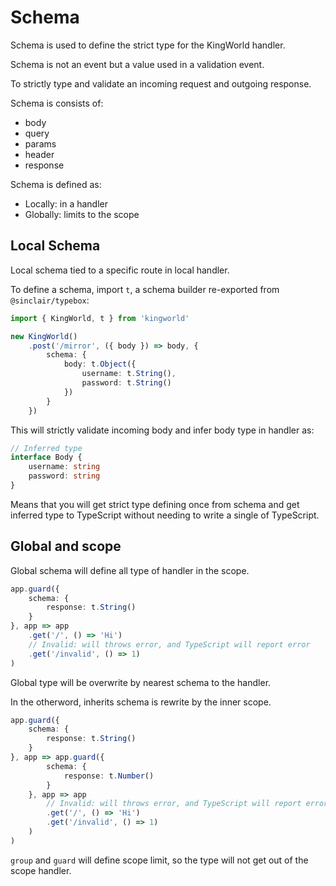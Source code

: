 # Schema
Schema is used to define the strict type for the KingWorld handler.

Schema is not an event but a value used in a validation event. 

To strictly type and validate an incoming request and outgoing response.

Schema is consists of:
- body
- query
- params
- header
- response

Schema is defined as:
- Locally: in a handler
- Globally: limits to the scope

## Local Schema
Local schema tied to a specific route in local handler.

To define a schema, import `t`, a schema builder re-exported from `@sinclair/typebox`:
```typescript
import { KingWorld, t } from 'kingworld'

new KingWorld()
    .post('/mirror', ({ body }) => body, {
        schema: {
            body: t.Object({
                username: t.String(),
                password: t.String()
            })
        }
    })
```

This will strictly validate incoming body and infer body type in handler as:
```typescript
// Inferred type
interface Body {
    username: string
    password: string
}
```

Means that you will get strict type defining once from schema and get inferred type to TypeScript without needing to write a single of TypeScript.

## Global and scope
Global schema will define all type of handler in the scope.

```typescript
app.guard({
    schema: {
        response: t.String()
    }
}, app => app
    .get('/', () => 'Hi')
    // Invalid: will throws error, and TypeScript will report error
    .get('/invalid', () => 1)
)
```

Global type will be overwrite by nearest schema to the handler.

In the otherword, inherits schema is rewrite by the inner scope.
```typescript
app.guard({
    schema: {
        response: t.String()
    }
}, app => app.guard({
        schema: {
            response: t.Number()
        }
    }, app => app
        // Invalid: will throws error, and TypeScript will report error
        .get('/', () => 'Hi')
        .get('/invalid', () => 1)
    )
)
```

`group` and `guard` will define scope limit, so the type will not get out of the scope handler.
